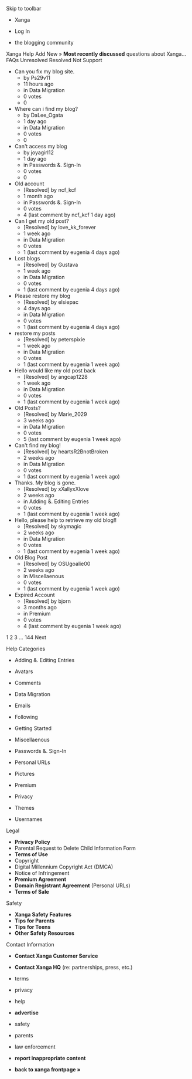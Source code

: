 Skip to toolbar

*   Xanga

*   Log In

*   the blogging community

Xanga Help Add New » **Most recently discussed** questions about Xanga… FAQs Unresolved Resolved Not Support

*   Can you fix my blog site.
    *   by Ps29v11
    *   11 hours ago
    *   in Data Migration
    *   0 votes
    *   0
*   Where can i find my blog?
    *   by DaLee\_Ogata
    *   1 day ago
    *   in Data Migration
    *   0 votes
    *   0
*   Can't access my blog
    *   by joyagirl12
    *   1 day ago
    *   in Passwords &. Sign-In
    *   0 votes
    *   0
*   Old account
    *   \[Resolved\] by ncf\_kcf
    *   1 month ago
    *   in Passwords &. Sign-In
    *   0 votes
    *   4 (last comment by ncf\_kcf 1 day ago)
*   Can I get my old post?
    *   \[Resolved\] by love\_kk\_forever
    *   1 week ago
    *   in Data Migration
    *   0 votes
    *   1 (last comment by eugenia 4 days ago)
*   Lost blogs
    *   \[Resolved\] by Gustava
    *   1 week ago
    *   in Data Migration
    *   0 votes
    *   1 (last comment by eugenia 4 days ago)
*   Please restore my blog
    *   \[Resolved\] by elsiepac
    *   4 days ago
    *   in Data Migration
    *   0 votes
    *   1 (last comment by eugenia 4 days ago)
*   restore my posts
    *   \[Resolved\] by peterspixie
    *   1 week ago
    *   in Data Migration
    *   0 votes
    *   1 (last comment by eugenia 1 week ago)
*   Hello would like my old post back
    *   \[Resolved\] by angcap1228
    *   1 week ago
    *   in Data Migration
    *   0 votes
    *   1 (last comment by eugenia 1 week ago)
*   Old Posts?
    *   \[Resolved\] by Marie\_2029
    *   3 weeks ago
    *   in Data Migration
    *   0 votes
    *   5 (last comment by eugenia 1 week ago)
*   Can't find my blog!
    *   \[Resolved\] by heartsR2BnotBroken
    *   2 weeks ago
    *   in Data Migration
    *   0 votes
    *   1 (last comment by eugenia 1 week ago)
*   Thanks. My blog is gone.
    *   \[Resolved\] by xXallyxXlove
    *   2 weeks ago
    *   in Adding &. Editing Entries
    *   0 votes
    *   1 (last comment by eugenia 1 week ago)
*   Hello, please help to retrieve my old blog!!
    *   \[Resolved\] by skymagic
    *   2 weeks ago
    *   in Data Migration
    *   0 votes
    *   1 (last comment by eugenia 1 week ago)
*   Old Blog Post
    *   \[Resolved\] by OSUgoalie00
    *   2 weeks ago
    *   in Miscellaenous
    *   0 votes
    *   1 (last comment by eugenia 1 week ago)
*   Expired Account
    *   \[Resolved\] by bjorn
    *   3 months ago
    *   in Premium
    *   0 votes
    *   4 (last comment by eugenia 1 week ago)

1 2 3 ... 144 Next

Help Categories

*   Adding &. Editing Entries
*   Avatars
*   Comments
*   Data Migration
*   Emails
*   Following
*   Getting Started
*   Miscellaenous

*   Passwords &. Sign-In
*   Personal URLs
*   Pictures
*   Premium
*   Privacy
*   Themes
*   Usernames

Legal

*   **Privacy Policy**
*   Parental Request to Delete Child Information Form
*   **Terms of Use**
*   Copyright
*   Digital Millennium Copyright Act (DMCA)
*   Notice of Infringement
*   **Premium Agreement**
*   **Domain Registrant Agreement** (Personal URLs)
*   **Terms of Sale**

Safety

*   **Xanga Safety Features**
*   **Tips for Parents**
*   **Tips for Teens**
*   **Other Safety Resources**

Contact Information

*   **Contact Xanga Customer Service**
*   **Contact Xanga HQ** (re: partnerships, press, etc.)

*   terms
*   privacy
*   help
*   **advertise**

*   safety
*   parents
*   law enforcement
*   **report inappropriate content**

*   **back to xanga frontpage »**